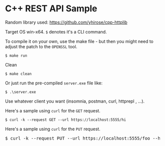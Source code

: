 # C++ REST API Sample
Random library used:
https://github.com/yhirose/cpp-httplib

Target OS win-x64.
`$` denotes it's a CLI command.

To compile it on your own, use the make file - but then you might need to adjust the patch to the `OPENSSL` tool.

`$ make run`

Clean

`$ make clean`

Or just run the pre-compiled `server.exe` file like:

`$ .\server.exe`

Use whatever client you want (insomnia, postman, curl, httprepl , ...).

Here's a sample using `curl` for the `GET` request.

`$ curl -k --request GET --url https://localhost:5555/hi`

Here's a sample using `curl` for the `PUT` request.
<pre>$ curl -k --request PUT --url https://localhost:5555/foo --header 'Authorization: ApiKey MY_API_KEY' --header 'Content-Type: application/json' --data '{ "sample": "foo" }'</pre>
